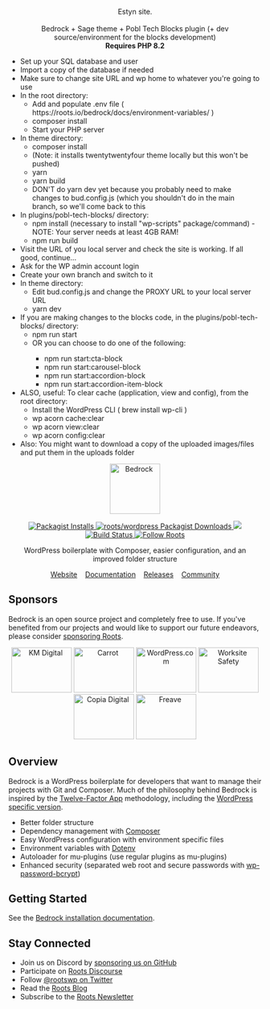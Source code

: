 <p align="center">
  Estyn site.<br/>
  <br/>
  Bedrock + Sage theme + Pobl Tech Blocks plugin (+ dev source/environment for the blocks development)
  <br/>
  <strong>Requires PHP 8.2</strong>
  <ul>
    <li>Set up your SQL database and user</li>
    <li>Import a copy of the database if needed</li>
    <li>Make sure to change site URL and wp home to whatever you're going to use</li>
    <li>In the root directory:
      <ul>
        <li>Add and populate .env file ( https://roots.io/bedrock/docs/environment-variables/ )</li>
        <li>composer install</li>
        <li>Start your PHP server</li>
      </ul>
    </li>
    <li>In theme directory: 
      <ul>
        <li>composer install</li>
        <li>(Note: it installs twentytwentyfour theme locally but this won't be pushed)</li>
        <li>yarn</li>
        <li>yarn build</li>
        <li>DON'T do yarn dev yet because you probably need to make changes to bud.config.js (which you shouldn't do in the main branch, so we'll come back to this</li>
      </ul>
    </li>
    <li>In plugins/pobl-tech-blocks/ directory:
      <ul>
        <li>npm install (necessary to install "wp-scripts" package/command) - NOTE: Your server needs at least 4GB RAM!</li>
        <li>npm run build</li>
      </ul>
    </li>
    <li>Visit the URL of you local server and check the site is working. If all good, continue...</li>
    <li>Ask for the WP admin account login</li>
    <li>Create your own branch and switch to it</li>
    <li>In theme directory:
      <ul>
        <li>Edit bud.config.js and change the PROXY URL to your local server URL</li>
        <li>yarn dev</li>
      </ul>
    </li>
    <li>If you are making changes to the blocks code, in the plugins/pobl-tech-blocks/ directory:
      <ul>
        <li>npm run start</li>
        <li>OR you can choose to do one of the following:</li>
        <ul>
          <li>npm run start:cta-block</li>
          <li>npm run start:carousel-block</li>
          <li>npm run start:accordion-block</li>
          <li>npm run start:accordion-item-block</li>
        </ul>
      </ul>
    </li>        
    <li>ALSO, useful: To clear cache (application, view and config), from the root directory:
      <ul>
        <li>Install the WordPress CLI ( brew install wp-cli )</li>
        <li>wp acorn cache:clear</li>
        <li>wp acorn view:clear</li>
        <li>wp acorn config:clear</li>
      </ul>
    </li>
    <li>Also: You might want to download a copy of the uploaded images/files and put them in the uploads folder</li>
  </ul>
</a>

<p align="center">
  <a href="https://roots.io/bedrock/">
    <img alt="Bedrock" src="https://cdn.roots.io/app/uploads/logo-bedrock.svg" height="100">
  </a>
</p>

<p align="center">
  <a href="https://packagist.org/packages/roots/bedrock">
    <img alt="Packagist Installs" src="https://img.shields.io/packagist/dt/roots/bedrock?label=projects%20created&colorB=2b3072&colorA=525ddc&style=flat-square">
  </a>

  <a href="https://packagist.org/packages/roots/wordpress">
    <img alt="roots/wordpress Packagist Downloads" src="https://img.shields.io/packagist/dt/roots/wordpress?label=roots%2Fwordpress%20downloads&logo=roots&logoColor=white&colorB=2b3072&colorA=525ddc&style=flat-square">
  </a>
  
  <img src="https://img.shields.io/badge/dynamic/json.svg?url=https://raw.githubusercontent.com/roots/bedrock/master/composer.json&label=wordpress&logo=roots&logoColor=white&query=$.require[%22roots/wordpress%22]&colorB=2b3072&colorA=525ddc&style=flat-square">

  <a href="https://github.com/roots/bedrock/actions/workflows/ci.yml">
    <img alt="Build Status" src="https://img.shields.io/github/actions/workflow/status/roots/bedrock/ci.yml?branch=master&logo=github&label=CI&style=flat-square">
  </a>

  <a href="https://twitter.com/rootswp">
    <img alt="Follow Roots" src="https://img.shields.io/badge/follow%20@rootswp-1da1f2?logo=twitter&logoColor=ffffff&message=&style=flat-square">
  </a>
</p>

<p align="center">WordPress boilerplate with Composer, easier configuration, and an improved folder structure</p>

<p align="center">
  <a href="https://roots.io/bedrock/">Website</a> &nbsp;&nbsp; <a href="https://roots.io/bedrock/docs/installation/">Documentation</a> &nbsp;&nbsp; <a href="https://github.com/roots/bedrock/releases">Releases</a> &nbsp;&nbsp; <a href="https://discourse.roots.io/">Community</a>
</p>

## Sponsors

Bedrock is an open source project and completely free to use. If you've benefited from our projects and would like to support our future endeavors, please consider [sponsoring Roots](https://github.com/sponsors/roots).

<div align="center">
<a href="https://k-m.com/"><img src="https://cdn.roots.io/app/uploads/km-digital.svg" alt="KM Digital" width="120" height="90"></a> <a href="https://carrot.com/"><img src="https://cdn.roots.io/app/uploads/carrot.svg" alt="Carrot" width="120" height="90"></a> <a href="https://wordpress.com/"><img src="https://cdn.roots.io/app/uploads/wordpress.svg" alt="WordPress.com" width="120" height="90"></a> <a href="https://worksitesafety.ca/careers/"><img src="https://cdn.roots.io/app/uploads/worksite-safety.svg" alt="Worksite Safety" width="120" height="90"></a> <a href="https://www.copiadigital.com/"><img src="https://cdn.roots.io/app/uploads/copia-digital.svg" alt="Copia Digital" width="120" height="90"></a> <a href="https://www.freave.com/"><img src="https://cdn.roots.io/app/uploads/freave.svg" alt="Freave" width="120" height="90"></a>
</div>

## Overview

Bedrock is a WordPress boilerplate for developers that want to manage their projects with Git and Composer. Much of the philosophy behind Bedrock is inspired by the [Twelve-Factor App](http://12factor.net/) methodology, including the [WordPress specific version](https://roots.io/twelve-factor-wordpress/).

- Better folder structure
- Dependency management with [Composer](https://getcomposer.org)
- Easy WordPress configuration with environment specific files
- Environment variables with [Dotenv](https://github.com/vlucas/phpdotenv)
- Autoloader for mu-plugins (use regular plugins as mu-plugins)
- Enhanced security (separated web root and secure passwords with [wp-password-bcrypt](https://github.com/roots/wp-password-bcrypt))

## Getting Started

See the [Bedrock installation documentation](https://roots.io/bedrock/docs/installation/).

## Stay Connected

- Join us on Discord by [sponsoring us on GitHub](https://github.com/sponsors/roots)
- Participate on [Roots Discourse](https://discourse.roots.io/)
- Follow [@rootswp on Twitter](https://twitter.com/rootswp)
- Read the [Roots Blog](https://roots.io/blog/)
- Subscribe to the [Roots Newsletter](https://roots.io/newsletter/)
